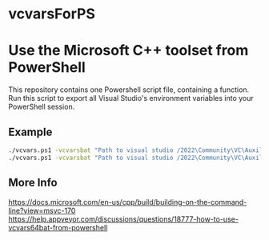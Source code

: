 # vcvarsForPS

# Use the Microsoft C++ toolset from PowerShell
This repository contains one Powershell script file, containing a function.
Run this script to export all Visual Studio's environment variables into your PowerShell session.

Example
------------
 
``` sh
./vcvars.ps1 -vcvarsbat "Path to visual studio /2022\Community\VC\Auxiliary\Build//vcvarsall.bat" -arch x64_arm64 
./vcvars.ps1 -vcvarsbat "Path to visual studio /2022\Community\VC\Auxiliary\Build//vcvarsall.bat" -arch x64 -platform_type store -winsdk_version  10.0.22000.0  

```

More Info
------------
https://docs.microsoft.com/en-us/cpp/build/building-on-the-command-line?view=msvc-170
https://help.appveyor.com/discussions/questions/18777-how-to-use-vcvars64bat-from-powershell
